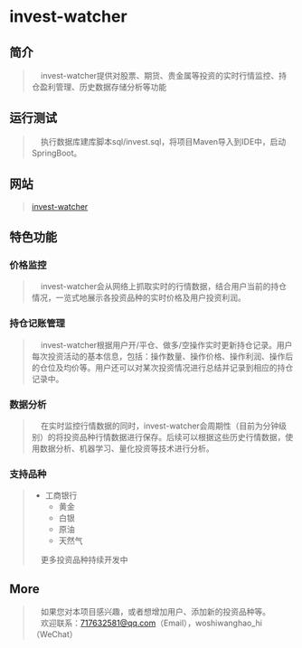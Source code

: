 # invest-watcher
## 简介
>&nbsp;&nbsp;&nbsp;&nbsp;invest-watcher提供对股票、期货、贵金属等投资的实时行情监控、持仓盈利管理、历史数据存储分析等功能  
## 运行测试
>&nbsp;&nbsp;&nbsp;&nbsp;执行数据库建库脚本sql/invest.sql，将项目Maven导入到IDE中，启动SpringBoot。
## 网站
> [invest-watcher](http://www.hao123hao.xyz)
## 特色功能
### 价格监控
>&nbsp;&nbsp;&nbsp;&nbsp;invest-watcher会从网络上抓取实时的行情数据，结合用户当前的持仓情况，一览式地展示各投资品种的实时价格及用户投资利润。    
### 持仓记账管理
>&nbsp;&nbsp;&nbsp;&nbsp;invest-watcher根据用户开/平仓、做多/空操作实时更新持仓记录。用户每次投资活动的基本信息，包括：操作数量、操作价格、操作利润、操作后的仓位及均价等。用户还可以对某次投资情况进行总结并记录到相应的持仓记录中。
### 数据分析   
>&nbsp;&nbsp;&nbsp;&nbsp;在实时监控行情数据的同时，invest-watcher会周期性（目前为分钟级别）的将投资品种行情数据进行保存。后续可以根据这些历史行情数据，使用数据分析、机器学习、量化投资等技术进行分析。
### 支持品种
>+ 工商银行
>   + 黄金
>   + 白银
>   + 原油
>   + 天然气   
>
> &nbsp;&nbsp;&nbsp;&nbsp;更多投资品种持续开发中
## More  
>&nbsp;&nbsp;&nbsp;&nbsp;如果您对本项目感兴趣，或者想增加用户、添加新的投资品种等。    
>&nbsp;&nbsp;&nbsp;&nbsp;欢迎联系：717632581@qq.com（Email），woshiwanghao_hi（WeChat）
